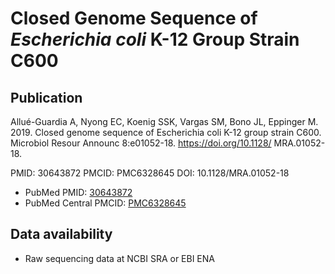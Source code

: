 # Closed Genome Sequence of *Escherichia coli* K-12 Group Strain C600

## Publication

Allué-Guardia A, Nyong EC, Koenig SSK, Vargas SM, Bono JL, Eppinger M. 2019. Closed genome sequence of Escherichia coli K-12 group strain C600. Microbiol Resour Announc 8:e01052-18. https://doi.org/10.1128/ MRA.01052-18.

PMID: 30643872 PMCID: PMC6328645 DOI: 10.1128/MRA.01052-18


- PubMed PMID: [30643872](https://www.ncbi.nlm.nih.gov/pubmed/30643872)
- PubMed Central PMCID: [PMC6328645](https://www.ncbi.nlm.nih.gov/pmc/articles/PMC6328645/)


## Data availability

- Raw sequencing data at NCBI SRA or EBI ENA
